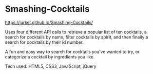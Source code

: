 # Smashing-Cocktails

https://jurkel.github.io/Smashing-Cocktails/


Uses four different API calls to retrieve a popular list of ten cocktails, a search for cocktails by name, filter cocktails by 
spirit, and then finally a search for cocktails by their id number. 

A fun and easy way to search for cocktails you've wanted to try, or categorize a cocktail by ingredients you like.

Tech used: HTML5, CSS3, JavaScript, jQuery
